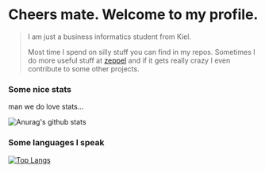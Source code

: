 # Cheers mate. Welcome to my profile. 

> I am just a business informatics student from Kiel. 
>
> Most time I spend on silly stuff you can find in my repos. Sometimes I do more useful stuff at [zeppel](https://github.com/zeppelsoftware) and if it gets really crazy I even contribute to some other projects.

### Some nice stats
man we do love stats...
 
![Anurag's github stats](https://github-readme-stats.vercel.app/api?username=b3z&show_icons=false&count_private=true)

### Some languages I speak
[![Top Langs](https://github-readme-stats.vercel.app/api/top-langs/?username=b3z)](https://github.com/b3z/stats)
